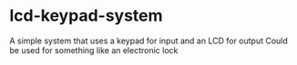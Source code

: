 # lcd-keypad-system

A simple system that uses a keypad for input and an LCD for output
Could be used for something like an electronic lock